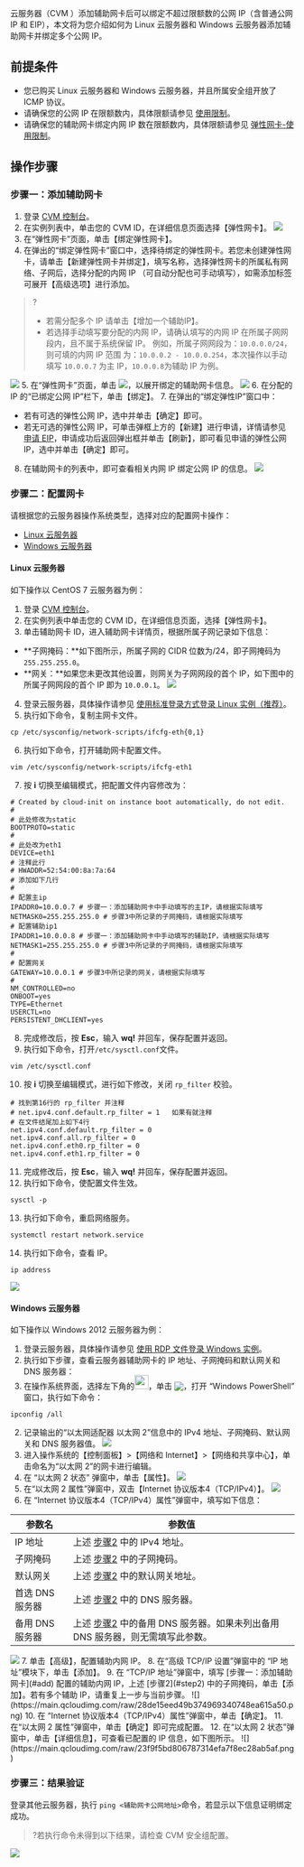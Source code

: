 云服务器（CVM ）添加辅助网卡后可以绑定不超过限额数的公网 IP（含普通公网 IP 和 EIP），本文将为您介绍如何为 Linux 云服务器和 Windows 云服务器添加辅助网卡并绑定多个公网 IP。

## 前提条件
- 您已购买 Linux 云服务器和 Windows 云服务器，并且所属安全组开放了 ICMP 协议。
- 请确保您的公网 IP 在限额数内，具体限额请参见 [使用限制](https://cloud.tencent.com/document/product/1199/41648)。
- 请确保您的辅助网卡绑定内网 IP 数在限额数内，具体限额请参见 [弹性网卡-使用限制](https://cloud.tencent.com/document/product/576/18527)。

## 操作步骤
### <span id="add" />步骤一：添加辅助网卡
1. 登录 [CVM 控制台](https://console.cloud.tencent.com/cvm/instance/index?rid=4)。
2. 在实例列表中，单击您的 CVM ID，在详细信息页面选择【弹性网卡】。
![](https://main.qcloudimg.com/raw/44111f021a232564c8a9502ae51e3445.png)
3. 在“弹性网卡”页面，单击【绑定弹性网卡】。
4. 在弹出的“绑定弹性网卡”窗口中，选择待绑定的弹性网卡。若您未创建弹性网卡，请单击【新建弹性网卡并绑定】，填写名称，选择弹性网卡的所属私有网络、子网后，选择分配的内网 IP （可自动分配也可手动填写），如需添加标签可展开【高级选项】进行添加。
>?
>- 若需分配多个 IP 请单击【增加一个辅助IP】。
>- 若选择手动填写要分配的内网 IP，请确认填写的内网 IP 在所属子网网段内，且不属于系统保留 IP。
>例如，所属子网网段为：`10.0.0.0/24`，则可填的内网 IP 范围 为：`10.0.0.2 - 10.0.0.254`，本次操作以手动填写 `10.0.0.7` 为主 IP，`10.0.0.8`为辅助 IP 为例。
>
![](https://main.qcloudimg.com/raw/99c25b7fd0708218cd385fd06a459643.png)
5. 在“弹性网卡”页面，单击 <img src="https://main.qcloudimg.com/raw/57a0c76b72cd97bd80bf857cd30c867a.png" style="margin: 0;">，以展开绑定的辅助网卡信息。
![](https://main.qcloudimg.com/raw/5032fdfa89ef927aadf89ef03fe997ba.png)
6. 在分配的 IP 的“已绑定公网 IP”栏下，单击【绑定】。
7. 在弹出的“绑定弹性IP”窗口中：
 - 若有可选的弹性公网 IP，选中并单击【确定】即可。
 - 若无可选的弹性公网 IP，可单击弹框上方的【新建】进行申请，详情请参见 [申请 EIP](1199/41698)，申请成功后返回弹出框并单击【刷新】，即可看见申请的弹性公网 IP，选中并单击【确定】即可。
8. 在辅助网卡的列表中，即可查看相关内网 IP 绑定公网 IP 的信息。
![](https://main.qcloudimg.com/raw/6768e7a3ce6052cbc4439459da9b764b.png)

### 步骤二：配置网卡
请根据您的云服务器操作系统类型，选择对应的配置网卡操作：
- [Linux 云服务器](#Linux)
- [Windows 云服务器](#Win)

#### <span id="Linux" />Linux 云服务器
如下操作以 CentOS 7 云服务器为例：
1. 登录 [CVM 控制台](https://console.cloud.tencent.com/cvm/instance/index?rid=4)。
2. 在实例列表中单击您的 CVM ID，在详细信息页面，选择【弹性网卡】。
3. 单击辅助网卡 ID，进入辅助网卡详情页，根据所属子网记录如下信息：
 - **子网掩码：**如下图所示，所属子网的 CIDR 位数为/24，即子网掩码为 `255.255.255.0`。
 - **网关：**如果您未更改其他设置，则网关为子网网段的首个 IP，如下图中的所属子网网段的首个 IP 即为 `10.0.0.1`。
![](https://main.qcloudimg.com/raw/130af7fd24d0c052661bec7679545112.png)
4. 登录云服务器，具体操作请参见 [使用标准登录方式登录 Linux 实例（推荐）](https://tcloud-doc.isd.com/document/product/213/5436)。
5. 执行如下命令，复制主网卡文件。
```
cp /etc/sysconfig/network-scripts/ifcfg-eth{0,1}
```
6. 执行如下命令，打开辅助网卡配置文件。
```
vim /etc/sysconfig/network-scripts/ifcfg-eth1
```
7. 按 **i** 切换至编辑模式，把配置文件内容修改为：
```
# Created by cloud-init on instance boot automatically, do not edit.
#
# 此处修改为static
BOOTPROTO=static
#
# 此处改为eth1
DEVICE=eth1
# 注释此行
# HWADDR=52:54:00:8a:7a:64
# 添加如下几行
#
# 配置主ip
IPADDR0=10.0.0.7 # 步骤一：添加辅助网卡中手动填写的主IP，请根据实际填写
NETMASK0=255.255.255.0 # 步骤3中所记录的子网掩码，请根据实际填写
# 配置辅助ip1
IPADDR1=10.0.0.8 # 步骤一：添加辅助网卡中手动填写的辅助IP，请根据实际填写
NETMASK1=255.255.255.0 # 步骤3中所记录的子网掩码，请根据实际填写
#
# 配置网关
GATEWAY=10.0.0.1 # 步骤3中所记录的网关，请根据实际填写
#
NM_CONTROLLED=no
ONBOOT=yes
TYPE=Ethernet
USERCTL=no
PERSISTENT_DHCLIENT=yes
```
8. 完成修改后，按 **Esc**，输入 **wq!** 并回车，保存配置并返回。
9. 执行如下命令，打开`/etc/sysctl.conf`文件。
```
vim /etc/sysctl.conf
```
10. 按 **i** 切换至编辑模式，进行如下修改，关闭 `rp_filter` 校验。
```
# 找到第16行的 rp_filter 并注释
# net.ipv4.conf.default.rp_filter = 1   如果有就注释
# 在文件结尾加上如下4行
net.ipv4.conf.default.rp_filter = 0
net.ipv4.conf.all.rp_filter = 0
net.ipv4.conf.eth0.rp_filter = 0
net.ipv4.conf.eth1.rp_filter = 0
```
11. 完成修改后，按 **Esc**，输入 **wq!** 并回车，保存配置并返回。
12. 执行如下命令，使配置文件生效。
```
sysctl -p
```
13. 执行如下命令，重启网络服务。
```
systemctl restart network.service
```
14. 执行如下命令，查看 IP。
```
ip address
```
![](https://main.qcloudimg.com/raw/96250722974a05786034ca559fedec80.png)

#### <span id="Win" />Windows 云服务器
如下操作以 Windows 2012 云服务器为例：
1. 登录云服务器，具体操作请参见 [使用 RDP 文件登录 Windows 实例](https://cloud.tencent.com/document/product/213/5435)。
2. <span id="step2" />执行如下步骤，查看云服务器辅助网卡的 IP 地址、子网掩码和默认网关和 DNS 服务器：
 1. 在操作系统界面，选择左下角的<img src="https://main.qcloudimg.com/raw/87d894e564b7e837d9f478298cf2e292.png" style="margin:-3px 0px;width:25px">，单击 <img src="https://main.qcloudimg.com/raw/f0c84862ef30956c201c3e7c85a26eec.png" style="margin: -3px 0px;">，打开 “Windows PowerShell” 窗口，执行如下命令：
```
ipconfig /all
```
 2. 记录输出的“以太网适配器 以太网 2”信息中的 IPv4 地址、子网掩码、默认网关和 DNS 服务器值。
 ![](https://main.qcloudimg.com/raw/c12ee37a6aee579326275f1f02bc3416.png)
3. 进入操作系统的【控制面板】>【网络和 Internet】>【网络和共享中心】，单击命名为“以太网 2”的网卡进行编辑。
4. 在 “以太网 2 状态” 弹窗中，单击【属性】。
![](https://main.qcloudimg.com/raw/663f2c94b7c1fca7605b770affb249c8.png)
5. 在“以太网 2 属性”弹窗中，双击【Internet 协议版本4（TCP/IPv4）】。
![](https://main.qcloudimg.com/raw/6f5ad88fd6bdbea09ac206b587fd868a.png)
6. 在 “Internet 协议版本4（TCP/IPv4）属性”弹窗中，填写如下信息：
<table>
<thead>
<tr>
<th>参数名</th>
<th>参数值</th>
</tr>
</thead>
<tbody><tr>
<td>IP 地址</td>
<td>上述 <a href="#step2">步骤2</a> 中的 IPv4 地址。</td>
</tr>
<tr>
<td>子网掩码</td>
<td>上述 <a href="#step2">步骤2</a> 中的子网掩码。</td>
</tr>
<tr>
<td>默认网关</td>
<td>上述 <a href="#step2">步骤2</a> 中的默认网关地址。</td>
</tr>
<tr>
<td>首选 DNS 服务器</td>
<td>上述 <a href="#step2">步骤2</a> 中的 DNS 服务器。</td>
</tr>
<tr>
<td>备用 DNS 服务器</td>
<td>上述 <a href="#step2">步骤2</a> 中的备用 DNS 服务器。如果未列出备用 DNS 服务器，则无需填写此参数。</td>
</tr>
</tbody></table>
<img src="https://main.qcloudimg.com/raw/baa33bf96c2fc833006f5b17e0347c9b.png" />
7. 单击【高级】，配置辅助内网 IP。
8. 在“高级 TCP/IP 设置”弹窗中的 “IP 地址”模块下，单击【添加】。
9. 在 “TCP/IP 地址”弹窗中，填写 [步骤一：添加辅助网卡](#add) 配置的辅助内网 IP，上述 [步骤2](#step2) 中的子网掩码，单击【添加】。若有多个辅助 IP，请重复上一步与当前步骤。
![](https://main.qcloudimg.com/raw/28de15eed49b374969340748ea615a50.png)
10. 在 “Internet 协议版本4（TCP/IPv4）属性”弹窗中，单击【确定】。
11. 在“以太网 2 属性”弹窗中，单击【确定】即可完成配置。
12. 在“以太网 2 状态”弹窗中，单击【详细信息】，可查看已配置的 IP 信息，如下图所示。
![](https://main.qcloudimg.com/raw/23f9f5bd806787314efa7f8ec28ab5af.png)

### 步骤三：结果验证
登录其他云服务器，执行 `ping <辅助网卡公网地址>`命令，若显示以下信息证明绑定成功。
>?若执行命令未得到以下结果，请检查 CVM 安全组配置。
>
![](https://main.qcloudimg.com/raw/aa70b56e1c53fa94bfdb828f00c15b78.png)
